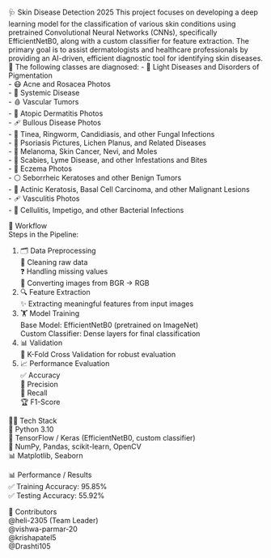 🩺 Skin Disease Detection 2025
This project focuses on developing a deep learning model for the classification of various skin conditions using pretrained Convolutional Neural Networks (CNNs), specifically EfficientNetB0, along with a custom classifier for feature extraction. The primary goal is to assist dermatologists and healthcare professionals by providing an AI-driven, efficient diagnostic tool for identifying skin diseases. 🤖
The following classes are diagnosed:
        - 🌟 Light Diseases and Disorders of Pigmentation<br>
        - 😷 Acne and Rosacea Photos<br>
        - 🧬 Systemic Disease<br>
        - 🩸 Vascular Tumors<br>
        - 🌿 Atopic Dermatitis Photos<br>
        - 🩹 Bullous Disease Photos<br>
        - 🍄 Tinea, Ringworm, Candidiasis, and other Fungal Infections<br>
        - 🔴 Psoriasis Pictures, Lichen Planus, and Related Diseases<br>
        - 🧪 Melanoma, Skin Cancer, Nevi, and Moles<br>
        - 🐛 Scabies, Lyme Disease, and other Infestations and Bites<br>
        - 🧴 Eczema Photos<br>
        - ⚪ Seborrheic Keratoses and other Benign Tumors<br>
        - 🔬 Actinic Keratosis, Basal Cell Carcinoma, and other Malignant Lesions<br>
        - 🩹 Vasculitis Photos<br>
        - 🦠 Cellulitis, Impetigo, and other Bacterial Infections<br>

🔄 Workflow<br>
Steps in the Pipeline:<br>
1) 🗂 Data Preprocessing<br>
        🧹 Cleaning raw data<br>
        ❓ Handling missing values<br>
        🔄 Converting images from BGR → RGB<br>
2) 🔍 Feature Extraction<br>
        ✨ Extracting meaningful features from input images<br>
3) 🏋️ Model Training<br>
        Base Model: EfficientNetB0 (pretrained on ImageNet)<br>
        Custom Classifier: Dense layers for final classification<br>
4) 📊 Validation<br>
        🔁 K-Fold Cross Validation for robust evaluation<br>
5) 📈 Performance Evaluation<br>
           ✅ Accuracy<br>
           🎯 Precision<br>
           🔁 Recall<br>
           🏆 F1-Score<br>

🧑‍💻 Tech Stack<br>
        🐍 Python 3.10<br>
        🤖 TensorFlow / Keras (EfficientNetB0, custom classifier)<br>
        🔢 NumPy, Pandas, scikit-learn, OpenCV<br>
        📊 Matplotlib, Seaborn<br>
        
📊 Performance / Results<br>
        ✅ Training Accuracy: 95.85%<br>
        ✅ Testing Accuracy: 55.92%<br>
        
🤝 Contributors<br>
        @heli-2305 (Team Leader)<br>
        @vishwa-parmar-20<br>
        @krishapatel5<br>
        @Drashti105<br>

